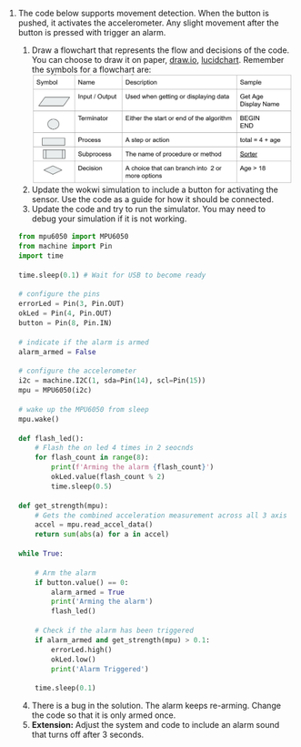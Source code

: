 
1. The code below supports movement detection. When the button is pushed, it activates the accelerometer. Any slight movement after the button is pressed with trigger an alarm.

    1. Draw a flowchart that represents the flow and decisions of the code. You can choose to draw it on paper, [draw.io](https://app.diagrams.net/), [lucidchart](https://www.lucidchart.com). Remember the symbols for a flowchart are:
     ![Flowchart Symbols](./images/flowchart_symbols.png)
    2. Update the wokwi simulation to include a button for activating the sensor. Use the code as a guide for how it should be connected.
    3. Update the code and try to run the simulator. You may need to debug your simulation if it is not working.

    ```python
    from mpu6050 import MPU6050
    from machine import Pin
    import time

    time.sleep(0.1) # Wait for USB to become ready

    # configure the pins
    errorLed = Pin(3, Pin.OUT)
    okLed = Pin(4, Pin.OUT)
    button = Pin(8, Pin.IN)

    # indicate if the alarm is armed
    alarm_armed = False

    # configure the accelerometer
    i2c = machine.I2C(1, sda=Pin(14), scl=Pin(15))
    mpu = MPU6050(i2c)

    # wake up the MPU6050 from sleep
    mpu.wake()

    def flash_led():
        # Flash the on led 4 times in 2 seocnds
        for flash_count in range(8):
            print(f'Arming the alarm {flash_count}')
            okLed.value(flash_count % 2)
            time.sleep(0.5)

    def get_strength(mpu):
        # Gets the combined acceleration measurement across all 3 axis as a +ve value in g
        accel = mpu.read_accel_data()
        return sum(abs(a) for a in accel)

    while True:
        
        # Arm the alarm 
        if button.value() == 0:
            alarm_armed = True
            print('Arming the alarm')
            flash_led()

        # Check if the alarm has been triggered
        if alarm_armed and get_strength(mpu) > 0.1:
            errorLed.high()
            okLed.low()
            print('Alarm Triggered')

        time.sleep(0.1)
    ```

    4. There is a bug in the solution. The alarm keeps re-arming. Change the code so that it is only armed once.
    5. **Extension:** Adjust the system and code to include an alarm sound that turns off after 3 seconds. 